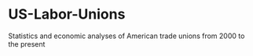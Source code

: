 # US-Labor-Unions
Statistics and economic analyses of American trade unions from 2000 to the present
